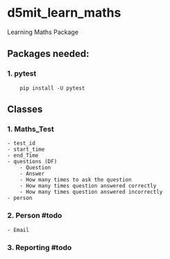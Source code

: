# d5mit_learn_maths
Learning Maths Package  


## Packages needed:
### 1. pytest
        pip install -U pytest 

## Classes
### 1. Maths_Test
    - test_id
    - start_time
    - end_Time    
    - questions (DF)
        - Question
        - Answer
        - How many times to ask the question
        - How many times question answered correctly
        - How many times question answered incorrectly
    - person

### 2. Person #todo
    - Email 

### 3. Reporting  #todo
